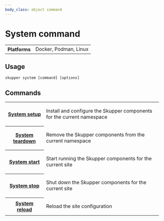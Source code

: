 ```yaml
---
body_class: object command
---
```


# System command

<section>

<table class="fields"><tr><th>Platforms</th><td>Docker, Podman, Linux</td></table>

</section>

<section>

## Usage

~~~ shell
skupper system [command] [options]
~~~

</section>

<section>

## Commands

<table class="objects">
<tr><th><a href="setup.html">System setup</a></th><td><p>Install and configure the Skupper components for the current namespace</p>
</td></tr>
<tr><th><a href="teardown.html">System teardown</a></th><td><p>Remove the Skupper components from the current namespace</p>
</td></tr>
<tr><th><a href="start.html">System start</a></th><td><p>Start running the Skupper components for the current site</p>
</td></tr>
<tr><th><a href="stop.html">System stop</a></th><td><p>Shut down the Skupper components for the current site</p>
</td></tr>
<tr><th><a href="reload.html">System reload</a></th><td><p>Reload the site configuration</p>
</td></tr>
</table>

</section>
